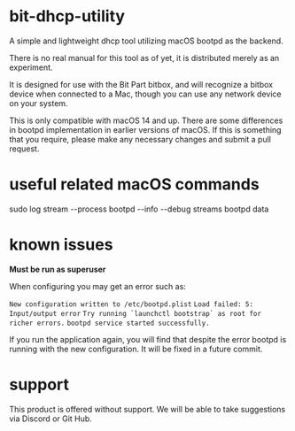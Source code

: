 # bit-dhcp-utility
A simple and lightweight dhcp tool utilizing macOS bootpd as the backend.

There is no real manual for this tool as of yet, it is distributed merely as an experiment.

It is designed for use with the Bit Part bitbox, and will recognize a bitbox device when connected to a Mac, though you can use any network device on your system.

This is only compatible with macOS 14 and up. There are some differences in bootpd implementation in earlier versions of macOS. If this is something that you require, please make any necessary changes and submit a pull request.

# useful related macOS commands
sudo log stream --process bootpd --info --debug
streams bootpd data 

# known issues
**Must be run as superuser**

When configuring you may get an error such as:

``New configuration written to /etc/bootpd.plist``
``Load failed: 5: Input/output error``
``Try running `launchctl bootstrap` as root for richer errors.``
``bootpd service started successfully.``

If you run the application again, you will find that despite the error bootpd is running with the new configuration. It will be fixed in a future commit.

# support
This product is offered without support. We will be able to take suggestions via Discord or Git Hub.
